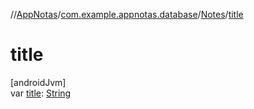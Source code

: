 //[AppNotas](../../../index.md)/[com.example.appnotas.database](../index.md)/[Notes](index.md)/[title](title.md)

# title

[androidJvm]\
var [title](title.md): [String](https://kotlinlang.org/api/latest/jvm/stdlib/kotlin-stdlib/kotlin/-string/index.html)
